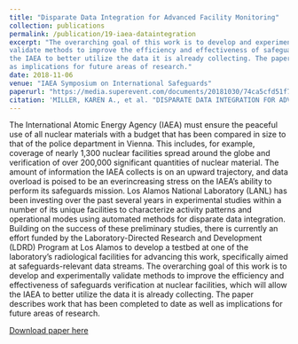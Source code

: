 ```yaml
---
title: "Disparate Data Integration for Advanced Facility Monitoring"
collection: publications
permalink: /publication/19-iaea-dataintegration
excerpt: "The overarching goal of this work is to develop and experimentally
validate methods to improve the efficiency and effectiveness of safeguards verification at nuclear facilities, which will allow
the IAEA to better utilize the data it is already collecting. The paper describes work that has been completed to date as well
as implications for future areas of research."
date: 2018-11-06
venue: "IAEA Symposium on International Safeguards"
paperurl: "https://media.superevent.com/documents/20181030/74ca5cfd51f7b16bfd88bf3288b3bc86/id234_miller_paper.pdf"
citation: 'MILLER, KAREN A., et al. "DISPARATE DATA INTEGRATION FOR ADVANCED FACILITY MONITORING."'
---
```


The International Atomic Energy Agency (IAEA) must ensure the peaceful use of all nuclear materials with a budget
that has been compared in size to that of the police department in Vienna. This includes, for example, coverage of nearly
1,300 nuclear facilities spread around the globe and verification of over 200,000 significant quantities of nuclear material.
The amount of information the IAEA collects is on an upward trajectory, and data overload is poised to be an everincreasing stress on the IAEA’s ability to perform its safeguards mission. Los Alamos National Laboratory (LANL) has been
investing over the past several years in experimental studies within a number of its unique facilities to characterize activity
patterns and operational modes using automated methods for disparate data integration. Building on the success of these
preliminary studies, there is currently an effort funded by the Laboratory-Directed Research and Development (LDRD)
Program at Los Alamos to develop a testbed at one of the laboratory’s radiological facilities for advancing this work,
specifically aimed at safeguards-relevant data streams. The overarching goal of this work is to develop and experimentally
validate methods to improve the efficiency and effectiveness of safeguards verification at nuclear facilities, which will allow
the IAEA to better utilize the data it is already collecting. The paper describes work that has been completed to date as well
as implications for future areas of research.

[Download paper here](https://media.superevent.com/documents/20181030/74ca5cfd51f7b16bfd88bf3288b3bc86/id234_miller_paper.pdf)
